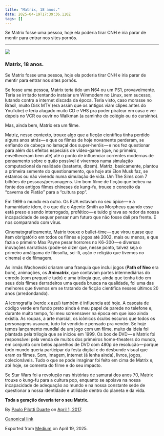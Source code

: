 ```yaml
---
title: "Matrix, 18 anos."
date: 2025-04-19T17:39:36.110Z
tags: []
---
```


Se Matrix fosse uma pessoa, hoje ela poderia tirar CNH e iria parar de mentir para entrar nos sites pornôs.

* * *

![](https://cdn-images-1.medium.com/max/2560/1*VIUoRFW1olJl9euJkP2dDg.jpeg)

### Matrix, 18 anos.

Se Matrix fosse uma pessoa, hoje ela poderia tirar CNH e iria parar de mentir para entrar nos sites pornôs.

Se fosse uma pessoa, Matrix teria tido um N64 ou um PS1, provavelmente. Teria se irritado tentando instalar um Winmodem no Linux, sem sucesso, lutando contra a internet discada da época. Teria visto, caso morasse no Brasil, muito Disk MTV (era assim que os antigos viam clipes antes do YouTube) e teria alugado muito CD e VHS pra poder piratear em casa e ver depois no VCR ou ouvir no Walkman (a caminho do colégio ou do cursinho).

Mas, ainda bem, Matrix era um filme.

Matriz, nesse contexto, trouxe algo que a ficção científica tinha perdido alguns anos atrás — e que os filmes de hoje novamente perderam, se enfiando de cabeça no lamaçal dos super-heróis — e nos fez questionar para além dos efeitos especiais de vídeo-game (que, no primeiro, envelheceram bem até) até o ponto de influenciar correntes modernas de pensamento sobre o quão possível é vivermos numa simulação computacional da realidade (bastante, dizem). Matriz, basicamente, plantou a primeira semente do questionamento, que hoje até Elon Musk faz, se estamos ou não vivendo numa simulação de vida. Um The Sims com 7 bilhões de pessoas/personagens. Um bom filme de ficção que bebeu na fonte dos antigos filmes chineses de kung-fu, trouxe o conceito da “caverna de Platão” para a “cultura pop”.

Em 1999 o mundo era outro. Os EUA estavam no seu ápice — e a humanidade idem, é o que diz o Agente Smith ao Morpheus quando esse está preso e sendo interrogado, profético — e tuido girava ao redor da nossa incapacidade de sequer pensar num futuro que não fosse dali pra frente. E nos comparando com vírus.

Cinematograficamente, Matrix trouxe o bullet-time — que virou quase que item obrigatório em todos os filmes e jogos até 2002, mais ou menos, e que fazia o primeiro Max Payne pesar horrores no K6–300 — e diversas inovações narrativas (pode-se dizer que, nesse ponto, talvez seja o primeiro amálgama de filosofia, sci-fi, ação e religião que tivemos no cinema) e de filmagem.

As irmãs Wachowski criaram uma franquia que inclui jogos (**Path of Neo** era bom), animações, os **Animatrix**, que contavam partes intermediárias do enredo (com _prequel_ e tudo) e uma trilogia que, ainda que tenha tido em seus dois filmes derradeiros uma queda brusca na qualidade, foi uma das melhores que tivemos em se tratando de ficção científica nesses últimos 20 anos (arredondando).

A iconografia (verde x azul) também é influencia até hoje. A cascata de código verde em fundo preto ainda é meu papel de parede no telefone e, durante muito tempo, foi meu screensaver na época em que isso ainda existia. As roupas, a arte marcial, os icônicos óculos escuros que todos os personagens usavam, tudo foi vendido e pensado pra vender. Se hoje temos lançamento mundial de um jogo com um filme, muito da ideia foi plantada pela trilogia que se iniciou em 1999. Os box de DVD — e Matrix foi responsável pela venda de muitos dos primeiros home-theaters do mundo, em conjunto com belos aparelhos de DVD com 480p de resolução — porque todo mundo queria participar da festa digital e do desbunde visual que eram os filmes. Som, imagem, internet (à lenha ainda), livros, jogos, colecionáveis. Tudo o que se pode imaginar foi feito em cima de Matrix e, até hoje, se comenta do filme e do seu impacto.

Se Star Wars foi a revolução nas histórias de samurai dos anos 70, Matrix trouxe o kung-fu para a cultura pop, enquanto se apoiava na nossa incapacidade de adequação ao mundo e na nossa constante sede de questionar a nossa identidade e utilidade dentro do planeta e da vida.

**Toda a geração deveria ter o seu Matrix.**

By [Paulo Pilotti Duarte](https://medium.com/@paulopilotti) on [April 1, 2017](https://medium.com/p/fc76dd30adee).

[Canonical link](https://medium.com/@paulopilotti/matrix-18-anos-fc76dd30adee)

Exported from [Medium](https://medium.com) on April 19, 2025.
